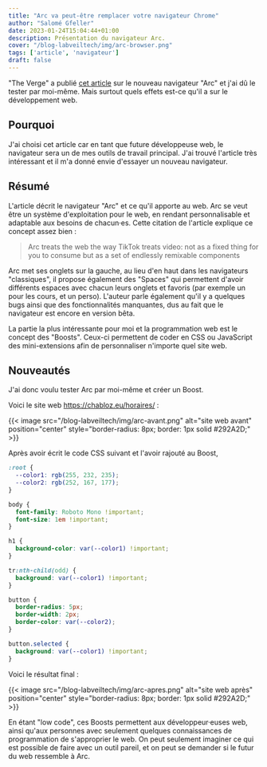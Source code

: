 ```yaml
---
title: "Arc va peut-être remplacer votre navigateur Chrome"
author: "Salomé Gfeller"
date: 2023-01-24T15:04:44+01:00
description: Présentation du navigateur Arc.
cover: "/blog-labveiltech/img/arc-browser.png"
tags: ['article', 'navigateur']
draft: false
---
```


"The Verge" a publié [cet article](https://www.theverge.com/23462235/arc-web-browser-review) sur le nouveau navigateur "Arc" et j'ai dû le tester par moi-même. Mais surtout quels effets est-ce qu'il a sur le développement web.

## Pourquoi

J'ai choisi cet article car en tant que future développeuse web, le navigateur sera un de mes outils de travail principal. J'ai trouvé l'article très intéressant et il m'a donné envie d'essayer un nouveau navigateur.

## Résumé

L'article décrit le navigateur "Arc" et ce qu'il apporte au web. Arc se veut être un système d'exploitation pour le web, en rendant personnalisable et adaptable aux besoins de chacun·es. Cette citation de l'article explique ce concept assez bien :
> Arc treats the web the way TikTok treats video: not as a fixed thing for you to consume but as a set of endlessly remixable components

Arc met ses onglets sur la gauche, au lieu d'en haut dans les navigateurs "classiques", il propose également des "Spaces" qui permettent d'avoir différents espaces avec chacun leurs onglets et favoris (par exemple un pour les cours, et un perso). L'auteur parle également qu'il y a quelques bugs ainsi que des fonctionnalités manquantes, dus au fait que le navigateur est encore en version bêta.

La partie la plus intéressante pour moi et la programmation web est le concept des "Boosts". Ceux-ci permettent de coder en CSS ou JavaScript des mini-extensions afin de personnaliser n'importe quel site web.

## Nouveautés

J'ai donc voulu tester Arc par moi-même et créer un Boost. 

Voici le site web https://chabloz.eu/horaires/ :

{{< image src="/blog-labveiltech/img/arc-avant.png" alt="site web avant" position="center" style="border-radius: 8px; border: 1px solid #292A2D;" >}}

Après avoir écrit le code CSS suivant et l'avoir rajouté au Boost,

```css
:root {
  --color1: rgb(255, 232, 235);
  --color2: rgb(252, 167, 177);
}

body {
  font-family: Roboto Mono !important;
  font-size: 1em !important;
}

h1 {
  background-color: var(--color1) !important;
}

tr:nth-child(odd) {
  background: var(--color1) !important;
}

button {
  border-radius: 5px;
  border-width: 2px;
  border-color: var(--color2);
}

button.selected {
  background: var(--color1) !important;
}
```

Voici le résultat final :

{{< image src="/blog-labveiltech/img/arc-apres.png" alt="site web après" position="center" style="border-radius: 8px; border: 1px solid #292A2D;" >}}

En étant "low code", ces Boosts permettent aux développeur·euses web, ainsi qu'aux personnes avec seulement quelques connaissances de programmation de s'approprier le web. On peut seulement imaginer ce qui est possible de faire avec un outil pareil, et on peut se demander si le futur du web ressemble à Arc.
